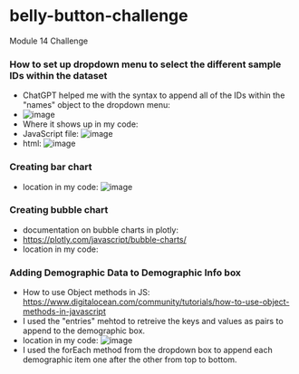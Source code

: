 # belly-button-challenge
Module 14 Challenge
### How to set up dropdown menu to select the different sample IDs within the dataset
- ChatGPT helped me with the syntax to append all of the IDs within the "names" object to the dropdown menu:
- ![image](https://github.com/nickpalmer2012/belly-button-challenge/assets/128104435/cebb9217-7b4e-4661-af37-512b2994b5f2)
- Where it shows up in my code:
- JavaScript file: ![image](https://github.com/nickpalmer2012/belly-button-challenge/assets/128104435/6af7eae6-31e6-4e1f-81f2-fa97d75e94cf)
- html: ![image](https://github.com/nickpalmer2012/belly-button-challenge/assets/128104435/70a09f37-a79c-4874-94e6-d1cbf49283c2)

### Creating bar chart 
- location in my code: ![image](https://github.com/nickpalmer2012/belly-button-challenge/assets/128104435/519fc495-45e0-4ee5-9f5e-36f5c3d4c1cb)


### Creating bubble chart
- documentation on bubble charts in plotly:
- https://plotly.com/javascript/bubble-charts/
- location in my code:

### Adding Demographic Data to Demographic Info box
- How to use Object methods in JS: https://www.digitalocean.com/community/tutorials/how-to-use-object-methods-in-javascript
- I used the "entries" mehtod to retreive the keys and values as pairs to append to the demographic box.
- location in my code: ![image](https://github.com/nickpalmer2012/belly-button-challenge/assets/128104435/bb71ab97-726b-454e-85a1-c800600ac171)
- I used the forEach method from the dropdown box to append each demographic item one after the other from top to bottom. 


